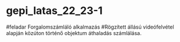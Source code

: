 # gepi_latas_22_23-1
#feladar Forgalomszámláló alkalmazás
#Rögzített állású videófelvétel alapján közúton történő objektum áthaladás számlálása.

